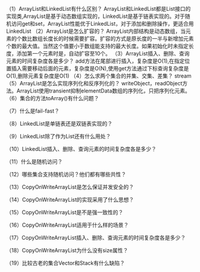 （1）ArrayList和LinkedList有什么区别？
	ArrayList和LinkedList都是List接口的实现类,ArrayList是基于动态数组实现的，LinkedList是基于链表实现的。对于随机访问get和set，ArrayList性能优于LinkedList，对于添加和删除操作，更适合用LinkedList
（2）ArrayList是怎么扩容的？
	ArrayList内部结构是动态数组，当元素的个数比数组长度长的时候需要扩容。扩容的方式是原长度的一半与新增加元素个数的最大值。当然这个值要小于数组能支持的最大长度。如果初始化时未指定长度，添加第一个元素时是，自动扩容至10个。
（3）ArrayList插入、删除、查询元素的时间复杂度各是多少？
	add方法在尾部进行插入，复杂度是O(1),在指定位置插入需要移动后面的元素，复杂度是O(N),使用get方法通过下标查询复杂度是O(1),删除元素复杂度是O(1)
（4）怎么求两个集合的并集、交集、差集？
	stream
（5）ArrayList是怎么实现序列化和反序列化的？
	writeObject，readObject方法。ArrayList使用transient抑制elementData数组的序列化，只把序列化元素。
（6）集合的方法toArray()有什么问题？

（7）什么是fail-fast？

（8）LinkedList是单链表还是双链表实现的？

（9）LinkedList除了作为List还有什么用处？

（10）LinkedList插入、删除、查询元素的时间复杂度各是多少？

（11）什么是随机访问？

（12）哪些集合支持随机访问？他们都有哪些共性？

（13）CopyOnWriteArrayList是怎么保证并发安全的？

（14）CopyOnWriteArrayList的实现采用了什么思想？

（15）CopyOnWriteArrayList是不是强一致性的？

（16）CopyOnWriteArrayList适用于什么样的场景？

（17）CopyOnWriteArrayList插入、删除、查询元素的时间复杂度各是多少？

（18）CopyOnWriteArrayList为什么没有size属性？

（19）比较古老的集合Vector和Stack有什么缺陷？